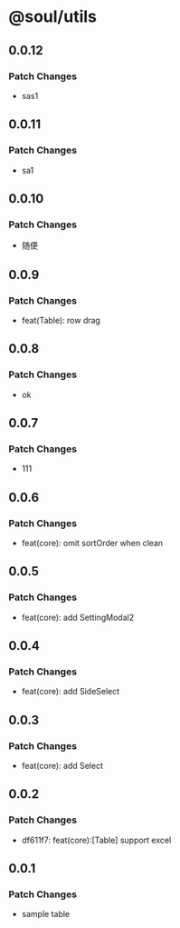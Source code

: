 # @soul/utils

## 0.0.12

### Patch Changes

- sas1

## 0.0.11

### Patch Changes

- sa1

## 0.0.10

### Patch Changes

- 随便

## 0.0.9

### Patch Changes

- feat(Table): row drag

## 0.0.8

### Patch Changes

- ok

## 0.0.7

### Patch Changes

- 111

## 0.0.6

### Patch Changes

- feat(core): omit sortOrder when clean

## 0.0.5

### Patch Changes

- feat(core): add SettingModal2

## 0.0.4

### Patch Changes

- feat(core): add SideSelect

## 0.0.3

### Patch Changes

- feat(core): add Select

## 0.0.2

### Patch Changes

- df611f7: feat(core):[Table] support excel

## 0.0.1

### Patch Changes

- sample table
